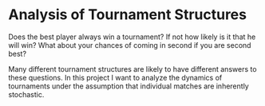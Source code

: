 # Analysis of Tournament Structures
Does the best player always win a tournament? If not how likely is it that he will win?
What about your chances of coming in second if you are second best?

Many different tournament structures are likely to have different answers to these questions.
In this project I want to analyze the dynamics of tournaments under the assumption
that individual matches are inherently stochastic.
